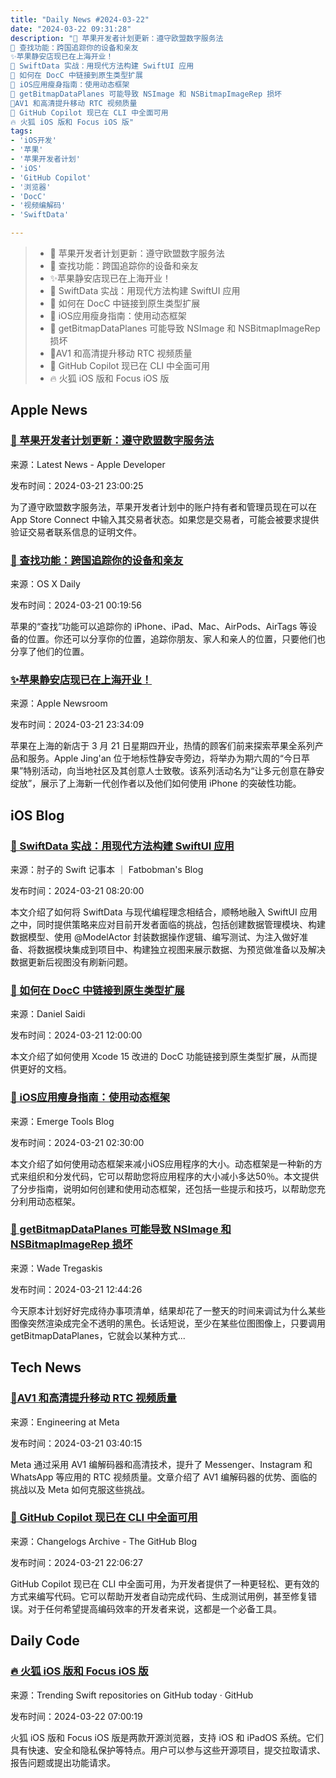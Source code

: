 ```yaml
---
title: "Daily News #2024-03-22"
date: "2024-03-22 09:31:28"
description: "🎉 苹果开发者计划更新：遵守欧盟数字服务法
🌟 查找功能：跨国追踪你的设备和亲友
✨苹果静安店现已在上海开业！
🌟 SwiftData 实战：用现代方法构建 SwiftUI 应用
🌟 如何在 DocC 中链接到原生类型扩展
🎉 iOS应用瘦身指南：使用动态框架
🤔 getBitmapDataPlanes 可能导致 NSImage 和 NSBitmapImageRep 损坏
🌟AV1 和高清提升移动 RTC 视频质量
🎉 GitHub Copilot 现已在 CLI 中全面可用
🔥 火狐 iOS 版和 Focus iOS 版"
tags: 
- 'iOS开发'
- '苹果'
- '苹果开发者计划'
- 'iOS'
- 'GitHub Copilot'
- '浏览器'
- 'DocC'
- '视频编解码'
- 'SwiftData'

---
```


> - 🎉 苹果开发者计划更新：遵守欧盟数字服务法
> - 🌟 查找功能：跨国追踪你的设备和亲友
> - ✨苹果静安店现已在上海开业！
> - 🌟 SwiftData 实战：用现代方法构建 SwiftUI 应用
> - 🌟 如何在 DocC 中链接到原生类型扩展
> - 🎉 iOS应用瘦身指南：使用动态框架
> - 🤔 getBitmapDataPlanes 可能导致 NSImage 和 NSBitmapImageRep 损坏
> - 🌟AV1 和高清提升移动 RTC 视频质量
> - 🎉 GitHub Copilot 现已在 CLI 中全面可用
> - 🔥 火狐 iOS 版和 Focus iOS 版

## Apple News

### [🎉 苹果开发者计划更新：遵守欧盟数字服务法](https://developer.apple.com/news/?id=x60uzbu9)

来源：Latest News - Apple Developer

发布时间：2024-03-21 23:00:25

为了遵守欧盟数字服务法，苹果开发者计划中的账户持有者和管理员现在可以在 App Store Connect 中输入其交易者状态。如果您是交易者，可能会被要求提供验证交易者联系信息的证明文件。

### [🌟 查找功能：跨国追踪你的设备和亲友](https://osxdaily.com/2024/03/20/find-my-works-internationally-iphone-ipad-mac/)

来源：OS X Daily

发布时间：2024-03-21 00:19:56

苹果的“查找”功能可以追踪你的 iPhone、iPad、Mac、AirPods、AirTags 等设备的位置。你还可以分享你的位置，追踪你朋友、家人和亲人的位置，只要他们也分享了他们的位置。

### [✨苹果静安店现已在上海开业！](https://www.apple.com/newsroom/2024/03/apple-jingan-now-open-in-shanghai/)

来源：Apple Newsroom

发布时间：2024-03-21 23:34:09

苹果在上海的新店于 3 月 21 日星期四开业，热情的顾客们前来探索苹果全系列产品和服务。Apple Jing'an 位于地标性静安寺旁边，将举办为期六周的“今日苹果”特别活动，向当地社区及其创意人士致敬。该系列活动名为“让多元创意在静安绽放”，展示了上海新一代创作者以及他们如何使用 iPhone 的突破性功能。

## iOS Blog

### [🌟 SwiftData 实战：用现代方法构建 SwiftUI 应用](https://fatbobman.com/zh/posts/practical-swiftdata-building-swiftui-applications-with-modern-approaches/)

来源：肘子的 Swift 记事本 ｜ Fatbobman's Blog

发布时间：2024-03-21 08:20:00

本文介绍了如何将 SwiftData 与现代编程理念相结合，顺畅地融入 SwiftUI 应用之中，同时提供策略来应对目前开发者面临的挑战，包括创建数据管理模块、构建数据模型、使用 @ModelActor 封装数据操作逻辑、编写测试、为注入做好准备、将数据模块集成到项目中、构建独立视图来展示数据、为预览做准备以及解决数据更新后视图没有刷新问题。

### [🌟 如何在 DocC 中链接到原生类型扩展](https://danielsaidi.com/blog/2024/03/21/how-to-link-to-native-type-extensions-in-docc)

来源：Daniel Saidi

发布时间：2024-03-21 12:00:00

本文介绍了如何使用 Xcode 15 改进的 DocC 功能链接到原生类型扩展，从而提供更好的文档。

### [🎉 iOS应用瘦身指南：使用动态框架](https://www.emergetools.com/blog/posts/make-your-ios-app-smaller-with-dynamic-frameworks)

来源：Emerge Tools Blog

发布时间：2024-03-21 02:30:00

本文介绍了如何使用动态框架来减小iOS应用程序的大小。动态框架是一种新的方式来组织和分发代码，它可以帮助您将应用程序的大小减小多达50％。本文提供了分步指南，说明如何创建和使用动态框架，还包括一些提示和技巧，以帮助您充分利用动态框架。

### [🤔 getBitmapDataPlanes 可能导致 NSImage 和 NSBitmapImageRep 损坏](https://wadetregaskis.com/getbitmapdataplanes-can-break-nsimages-nsbitmapimagereps/)

来源：Wade Tregaskis

发布时间：2024-03-21 12:44:26

今天原本计划好好完成待办事项清单，结果却花了一整天的时间来调试为什么某些图像突然渲染成完全不透明的黑色。长话短说，至少在某些位图图像上，只要调用 getBitmapDataPlanes，它就会以某种方式...

## Tech News

### [🌟AV1 和高清提升移动 RTC 视频质量](https://engineering.fb.com/2024/03/20/video-engineering/mobile-rtc-video-av1-hd/)

来源：Engineering at Meta

发布时间：2024-03-21 03:40:15

Meta 通过采用 AV1 编解码器和高清技术，提升了 Messenger、Instagram 和 WhatsApp 等应用的 RTC 视频质量。文章介绍了 AV1 编解码器的优势、面临的挑战以及 Meta 如何克服这些挑战。

### [🎉 GitHub Copilot 现已在 CLI 中全面可用](https://github.blog/changelog/2024-03-21-github-copilot-general-availability-in-the-cli)

来源：Changelogs Archive - The GitHub Blog

发布时间：2024-03-21 22:06:27

GitHub Copilot 现已在 CLI 中全面可用，为开发者提供了一种更轻松、更有效的方式来编写代码。它可以帮助开发者自动完成代码、生成测试用例，甚至修复错误。对于任何希望提高编码效率的开发者来说，这都是一个必备工具。

## Daily Code

### [🔥 火狐 iOS 版和 Focus iOS 版](https://github.com/mozilla-mobile/firefox-ios)

来源：Trending Swift repositories on GitHub today · GitHub

发布时间：2024-03-22 07:00:19

火狐 iOS 版和 Focus iOS 版是两款开源浏览器，支持 iOS 和 iPadOS 系统。它们具有快速、安全和隐私保护等特点。用户可以参与这些开源项目，提交拉取请求、报告问题或提出功能请求。
